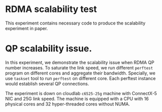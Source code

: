 # RDMA scalability test

This experiment contains necessary code to produce the scalability experiment in paper.

# QP scalability issue.

In this experiment, we demonstrate the scalability issue when RDMA QP number increases. To saturate the link speed, we run different `perftest` program on different cores and aggregate their bandwidth. Specially, we use `taskset` tool to run `perftest` on different core. Each perftest instance would establish several QP connections.

The experiment is down on cloudlab `c6525-25g` machine with ConnectX-5 NIC and 25G link speed.
The machine is equipped with a CPU with 16 physical cores and 32 hyper-threaded cores without NUMA.
